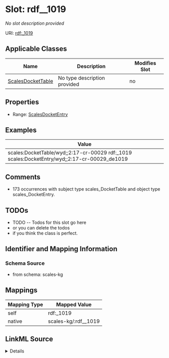 

# Slot: rdf__1019


_No slot description provided_





URI: [rdf:_1019](http://www.w3.org/1999/02/22-rdf-syntax-ns#_1019)



<!-- no inheritance hierarchy -->





## Applicable Classes

| Name | Description | Modifies Slot |
| --- | --- | --- |
| [ScalesDocketTable](../classes/ScalesDocketTable.md) | No type description provided |  no  |







## Properties

* Range: [ScalesDocketEntry](../classes/ScalesDocketEntry.md)






## Examples

| Value |
| --- |
| scales:DocketTable/wyd;;2:17-cr-00029 rdf:_1019 scales:DocketEntry/wyd;;2:17-cr-00029_de1019 |

## Comments

* 173 occurrences with subject type scales_DocketTable and object type scales_DocketEntry.

## TODOs

* TODO -- Todos for this slot go here
* or you can delete the todos
* if you think the class is perfect.

## Identifier and Mapping Information







### Schema Source


* from schema: scales-kg




## Mappings

| Mapping Type | Mapped Value |
| ---  | ---  |
| self | rdf:_1019 |
| native | scales-kg/:rdf__1019 |




## LinkML Source

<details>
```yaml
name: rdf__1019
description: No slot description provided
todos:
- TODO -- Todos for this slot go here
- or you can delete the todos
- if you think the class is perfect.
comments:
- 173 occurrences with subject type scales_DocketTable and object type scales_DocketEntry.
examples:
- value: scales:DocketTable/wyd;;2:17-cr-00029 rdf:_1019 scales:DocketEntry/wyd;;2:17-cr-00029_de1019
from_schema: scales-kg
rank: 1000
slot_uri: rdf:_1019
alias: rdf__1019
domain_of:
- scales_DocketTable
range: scales_DocketEntry

```
</details>
